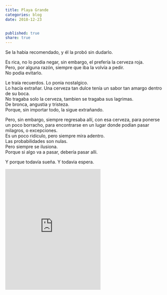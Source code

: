 ```yaml
---
title: Playa Grande
categories: blog
date: 2018-12-23


published: true
share: true
---
```

Se la habia recomendado, y él la probó sin dudarlo.

Es rica, no lo podia negar, sin embargo, el prefería la cerveza roja.<br>
Pero, por alguna razón, siempre que iba la volvía a pedir.<br>
No podia evitarlo.

Le traía recuerdos. Lo ponia nostalgico.<br>
Lo hacía extrañar. Una cerveza tan dulce tenía un sabor tan amargo dentro de su boca.<br>
No tragaba solo la cerveza, tambien se tragaba sus lagrimas.<br>
De bronca, angustia y tristeza.<br>
Porque, sin importar todo, la sigue extrañando.

Pero, sin embargo, siempre regresaba allí, con esa cerveza, para ponerse un poco borracho, para encontrarse en un lugar donde podían pasar milagros, o excepciones.<br>
Es un poco ridiculo, pero siempre mira adentro.<br>
Las probabilidades son nulas.<br>
Pero siempre se ilusiona.<br>
Porque si algo va a pasar, debería pasar alli.

Y porque todavía sueña. Y todavia espera.

<iframe src="https://open.spotify.com/embed/track/7uFdwPOqxKa6lDWDrBOEyb" width="300" height="380" frameborder="0" allowtransparency="true" allow="encrypted-media"></iframe>
